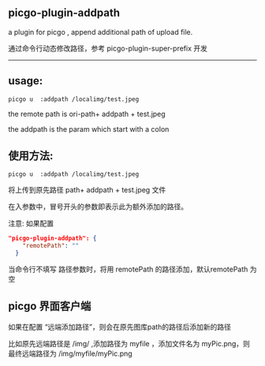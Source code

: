 ## picgo-plugin-addpath

a plugin for picgo , append additional path of upload file.

通过命令行动态修改路径，参考 picgo-plugin-super-prefix 开发

---

## usage:

`picgo u  :addpath /localimg/test.jpeg`

the remote path is  ori-path+ addpath + test.jpeg

the addpath is the param which start with a colon

## 使用方法:

`picgo u  :addpath /localimg/test.jpeg`

将上传到原先路径 path+ addpath + test.jpeg 文件

在入参数中，冒号开头的参数即表示此为额外添加的路径。

注意: 如果配置

```json
"picgo-plugin-addpath": {
    "remotePath": ""
  }
```

当命令行不填写 路径参数时，将用 remotePath 的路径添加，默认remotePath 为空

## picgo 界面客户端

如果在配置 “远端添加路径”，则会在原先图库path的路径后添加新的路径

比如原先远端路径是 /img/ ,添加路径为  myfile ，添加文件名为 myPic.png，则最终远端路径为 /img/myfile/myPic.png
